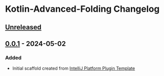 <!-- Keep a Changelog guide -> https://keepachangelog.com -->

# Kotlin-Advanced-Folding Changelog

## [Unreleased]

## [0.0.1] - 2024-05-02

### Added

- Initial scaffold created from [IntelliJ Platform Plugin Template](https://github.com/JetBrains/intellij-platform-plugin-template)

[Unreleased]: https://github.com/jmechamFD/Kotlin-Advanced-Folding/compare/v0.0.1...HEAD
[0.0.1]: https://github.com/jmechamFD/Kotlin-Advanced-Folding/commits/v0.0.1
